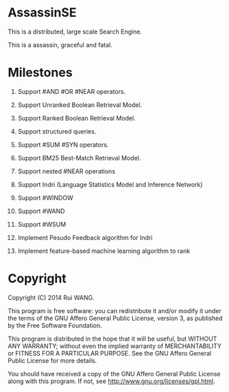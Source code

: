 AssassinSE
==========

This is a distributed, large scale Search Engine.

This is a assassin, graceful and fatal.

Milestones
==========
1. Support #AND #OR #NEAR operators.

2. Support Unranked Boolean Retrieval Model.

3. Support Ranked Boolean Retrieval Model.

4. Support structured queries.

5. Support #SUM #SYN operators.

6. Support BM25 Best-Match Retrieval Model.

7. Support nested #NEAR operations

8. Support Indri (Language Statistics Model and Inference Network) 

9. Support #WINDOW

10. Support #WAND

11. Support #WSUM 

12. Implement Pesudo Feedback algorithm for Indri

13. Implement feature-based machine learning algorithm to rank

Copyright
=======


   Copyright (C) 2014 Rui WANG.

   This program is free software: you can redistribute it and/or modify
   it under the terms of the GNU Affero General Public License, version 3,
   as published by the Free Software Foundation.

   This program is distributed in the hope that it will be useful,
   but WITHOUT ANY WARRANTY; without even the implied warranty of
   MERCHANTABILITY or FITNESS FOR A PARTICULAR PURPOSE. See the
   GNU Affero General Public License for more details.

   You should have received a copy of the GNU Affero General Public License
   along with this program. If not, see <http://www.gnu.org/licenses/gpl.html>.
